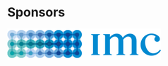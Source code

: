 # Sponsors
<img src="images/imc-logo.png" style="border: none;background-color:white;"  width="348px"/></br>

